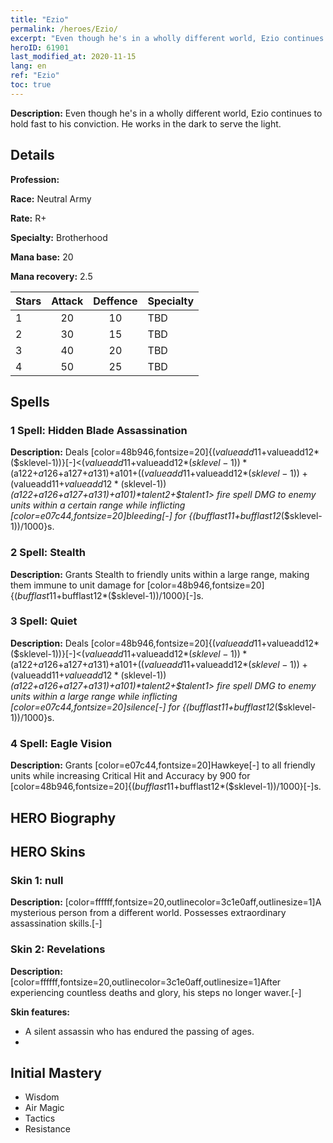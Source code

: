 ```yaml
---
title: "Ezio"
permalink: /heroes/Ezio/
excerpt: "Even though he's in a wholly different world, Ezio continues to hold fast to his conviction. He works in the dark to serve the light."
heroID: 61901
last_modified_at: 2020-11-15
lang: en
ref: "Ezio"
toc: true
---
```

 **Description:** Even though he's in a wholly different world, Ezio continues to hold fast to his conviction. He works in the dark to serve the light.
## Details
 **Profession:** 

 **Race:** Neutral Army

 **Rate:** R+

 **Specialty:** Brotherhood

 **Mana base:** 20

 **Mana recovery:** 2.5


  | Stars   |     Attack     |    Deffence    |      Specialty     |
  |---------|:---------------:|:---------------:|--------------------|
  |    1    | 20 | 10 | TBD |
  |    2    | 30 | 15 | TBD |
  |    3    | 40 | 20 | TBD |
  |    4    | 50 | 25 | TBD |

## Spells
### 1 Spell: Hidden Blade Assassination
 **Description:** Deals [color=48b946,fontsize=20]{($valueadd11+$valueadd12*($sklevel-1))}[-]<($valueadd11+$valueadd12*($sklevel-1))*($a122+$a126+$a127+$a131)+$a101+(($valueadd11+$valueadd12*($sklevel-1))+($valueadd11+$valueadd12*($sklevel-1))*($a122+$a126+$a127+$a131)+$a101)*$talent2+$talent1> fire spell DMG to enemy units within a certain range while inflicting [color=e07c44,fontsize=20]bleeding[-] for {($bufflast11+$bufflast12*($sklevel-1))/1000}s.

### 2 Spell: Stealth
 **Description:** Grants Stealth to friendly units within a large range, making them immune to unit damage for [color=48b946,fontsize=20]{($bufflast11+$bufflast12*($sklevel-1))/1000}[-]s.

### 3 Spell: Quiet
 **Description:** Deals [color=48b946,fontsize=20]{($valueadd11+$valueadd12*($sklevel-1))}[-]<($valueadd11+$valueadd12*($sklevel-1))*($a122+$a126+$a127+$a131)+$a101+(($valueadd11+$valueadd12*($sklevel-1))+($valueadd11+$valueadd12*($sklevel-1))*($a122+$a126+$a127+$a131)+$a101)*$talent2+$talent1> fire spell DMG to enemy units within a large range while inflicting [color=e07c44,fontsize=20]silence[-] for {($bufflast11+$bufflast12*($sklevel-1))/1000}s.

### 4 Spell: Eagle Vision
 **Description:** Grants [color=e07c44,fontsize=20]Hawkeye[-] to all friendly units while increasing Critical Hit and Accuracy by 900 for [color=48b946,fontsize=20]{($bufflast11+$bufflast12*($sklevel-1))/1000}[-]s.

## HERO Biography
## HERO Skins
### Skin 1: **null**

 **Description:** [color=ffffff,fontsize=20,outlinecolor=3c1e0aff,outlinesize=1]A mysterious person from a different world. Possesses extraordinary assassination skills.[-]


### Skin 2: **Revelations**

 **Description:** [color=ffffff,fontsize=20,outlinecolor=3c1e0aff,outlinesize=1]After experiencing countless deaths and glory, his steps no longer waver.[-]

 **Skin features:** 

   - A silent assassin who has endured the passing of ages.
   - 

## Initial Mastery
   - Wisdom
   - Air Magic
   - Tactics
   - Resistance
